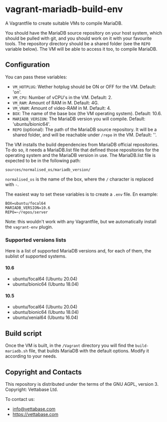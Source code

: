 # vagrant-mariadb-build-env

A Vagrantfile to create suitable VMs to compile MariaDB.

You should have the MariaDB source repository on your host system, which should be pulled
with git, and you should work on it with your favourite tools. The repository directory
should be a shared folder (see the `REPO` variable below). The VM will be able
to access it too, to compile MariaDB.


## Configuration

You can pass these variables:

* `VM_HOTPLUG`: Wether hotplug should be ON or OFF for the VM. Default: 'on'.
* `VM_CPU`: Number of vCPU's in the VM. Default: 2.
* `VM_RAM`: Amount of RAM in M. Default: 4G.
* `VM_VRAM`: Amount of video-RAM in M. Default: 4.
* `BOX`: The name of the base box (the VM operating system). Default: 10.6.
* `MARIADB_VERSION`: The MariaDB version you will compile. Default:
  'ubuntu/bionic64'.
* `REPO` (optional): The path of the MariaDB source repository. It will be a shared folder,
  and will be reachable under `/repo` in the VM. Default: ''.

The VM installs the build dependencies from MariaDB official repositories.
To do so, it needs a MariaDB.list file that defined those repositories for the operating
system and the MariaDB version in use.
The MariaDB.list file is expected to be in the following path:

```
sources/normalised_os/mariadb_version/
```

`normalised_os` is the name of the box, where the `/` character is replaced with `-`.

The easiest way to set these variables is to create a `.env` file. En example:

```
BOX=ubuntu/focal64
MARIADB_VERSION=10.6
REPO=~/repos/server
```

Note: this wouldn't work with any Vagrantfile, but we automatically install
the `vagrant-env` plugin.

### Supported versions lists

Here is a list of supported MariaDB versions and, for each of them, the sublist of
supported systems.

#### 10.6

* ubuntu/focal64 (Ubuntu 20.04)
* ubuntu/bionic64 (Ubuntu 18.04)

#### 10.5

* ubuntu/focal64 (Ubuntu 20.04)
* ubuntu/bionic64 (Ubuntu 18.04)
* ubuntu/xenial64 (Ubuntu 16.04)


## Build script

Once the VM is built, in the `/Vagrant` directory you will find the `build-mariadb.sh` file,
that builds MariaDB with the default options. Modify it according to your needs.


## Copyright and Contacts

This repository is distributed under the terms of the GNU AGPL, version 3. Copyright: Vettabase Ltd.

To contact us:

- info@vettabase.com
- https://vettabase.com

